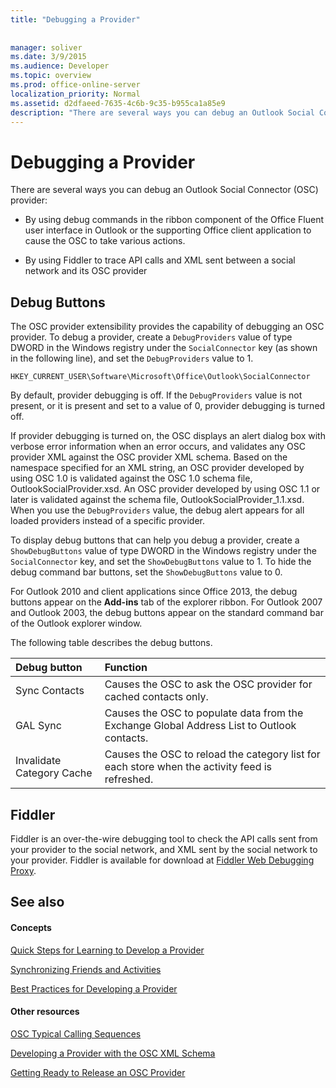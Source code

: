 ```yaml
---
title: "Debugging a Provider"
 
 
manager: soliver
ms.date: 3/9/2015
ms.audience: Developer
ms.topic: overview
ms.prod: office-online-server
localization_priority: Normal
ms.assetid: d2dfaeed-7635-4c6b-9c35-b955ca1a85e9
description: "There are several ways you can debug an Outlook Social Connector (OSC) provider:"
---
```


# Debugging a Provider

There are several ways you can debug an Outlook Social Connector (OSC) provider: 
  
- By using debug commands in the ribbon component of the Office Fluent user interface in Outlook or the supporting Office client application to cause the OSC to take various actions.
    
- By using Fiddler to trace API calls and XML sent between a social network and its OSC provider
    
## Debug Buttons

The OSC provider extensibility provides the capability of debugging an OSC provider. To debug a provider, create a  `DebugProviders` value of type DWORD in the Windows registry under the  `SocialConnector` key (as shown in the following line), and set the  `DebugProviders` value to 1. 
  
 `HKEY_CURRENT_USER\Software\Microsoft\Office\Outlook\SocialConnector`
  
By default, provider debugging is off. If the  `DebugProviders` value is not present, or it is present and set to a value of 0, provider debugging is turned off. 
  
If provider debugging is turned on, the OSC displays an alert dialog box with verbose error information when an error occurs, and validates any OSC provider XML against the OSC provider XML schema. Based on the namespace specified for an XML string, an OSC provider developed by using OSC 1.0 is validated against the OSC 1.0 schema file, OutlookSocialProvider.xsd. An OSC provider developed by using OSC 1.1 or later is validated against the schema file, OutlookSocialProvider_1.1.xsd. When you use the  `DebugProviders` value, the debug alert appears for all loaded providers instead of a specific provider. 
  
To display debug buttons that can help you debug a provider, create a  `ShowDebugButtons` value of type DWORD in the Windows registry under the  `SocialConnector` key, and set the  `ShowDebugButtons` value to 1. To hide the debug command bar buttons, set the  `ShowDebugButtons` value to 0. 
  
For Outlook 2010 and client applications since Office 2013, the debug buttons appear on the **Add-ins** tab of the explorer ribbon. For Outlook 2007 and Outlook 2003, the debug buttons appear on the standard command bar of the Outlook explorer window. 
  
The following table describes the debug buttons.
  
|**Debug button**|**Function**|
|:-----|:-----|
|Sync Contacts  <br/> |Causes the OSC to ask the OSC provider for cached contacts only.  <br/> |
|GAL Sync  <br/> |Causes the OSC to populate data from the Exchange Global Address List to Outlook contacts.  <br/> |
|Invalidate Category Cache  <br/> |Causes the OSC to reload the category list for each store when the activity feed is refreshed.  <br/> |
   
## Fiddler

Fiddler is an over-the-wire debugging tool to check the API calls sent from your provider to the social network, and XML sent by the social network to your provider. Fiddler is available for download at [Fiddler Web Debugging Proxy](http://www.fiddler2.com/fiddler2/version.asp).
  
## See also

#### Concepts

[Quick Steps for Learning to Develop a Provider](quick-steps-for-learning-to-develop-a-provider.md)
  
[Synchronizing Friends and Activities](synchronizing-friends-and-activities.md)
  
[Best Practices for Developing a Provider](best-practices-for-developing-a-provider.md)
#### Other resources

[OSC Typical Calling Sequences](osc-typical-calling-sequences.md)
  
[Developing a Provider with the OSC XML Schema](developing-a-provider-with-the-osc-xml-schema.md)
  
[Getting Ready to Release an OSC Provider](getting-ready-to-release-an-osc-provider.md)

